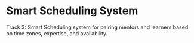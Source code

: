 # Smart Scheduling System
Track 3: Smart Scheduling system for pairing mentors and learners based on time zones, expertise, and availability.